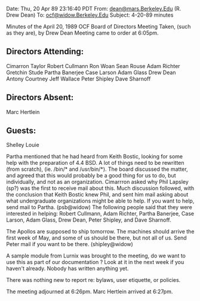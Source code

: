 Date: Thu, 20 Apr 89 23:16:40 PDT
From: dean@mars.Berkeley.Edu (R. Drew Dean)
To: ocf@widow.Berkeley.Edu
Subject: 4-20-89 minutes

Minutes of the April 20, 1989 OCF Board of Directors Meeting
Taken, (such as they are), by Drew Dean
Meeting came to order at 6:05pm.

Directors Attending:
--------------------
Cimarron Taylor
Robert Cullmann
Ron Woan
Sean Rouse
Adam Richter
Gretchin Stude
Partha Banerjee
Case Larson
Adam Glass
Drew Dean
Antony Courtney
Jeff Wallace
Peter Shipley
Dave Sharnoff

Directors Absent:
-----------------
Marc Hertlein

Guests:
-------
Shelley Louie

Partha mentioned that he had heard from Keith Bostic, looking for some help
with the preparation of 4.4 BSD.  A lot of things need to be rewritten (from
scratch), (ie. /bin/* and /usr/bin/*).  The board discussed the matter, and
agreed that this would probably be a good thing for us to do, but individually,
and not as an organization.  Cimarrron asked why Phil Lapsley (sp?) was the
first to receive mail about this.  Much discussion followed, with the
conclusion that Keith Bostic knew Phil, and sent him mail asking about what
undergraduate organizations might be able to help.  If you want to help,
send mail to Partha. (psb@widow)  The following people said that they were
interested in helping: Robert Cullmann, Adam Richter, Partha Banerjee,
Case Larson, Adam Glass, Drew Dean, Peter Shipley, and Dave Sharnoff.

The Apollos are supposed to ship tomorrow.  The machines should arrive the
first week of May, and some of us should be there, but not all of us.  Send
Peter mail if you want to be there. (shipley@widow)

A sample module from Lurnix was brought to the meeting, do we want to use
this as part of our documentation ?  Look at it in the next week if you haven't
already.  Nobody has written anything yet.

There was nothing new to report re: bylaws, user etiquette, or policies.

The meeting adjourned at 6:26pm.
Marc Hertlein arrived at 6:27pm.
